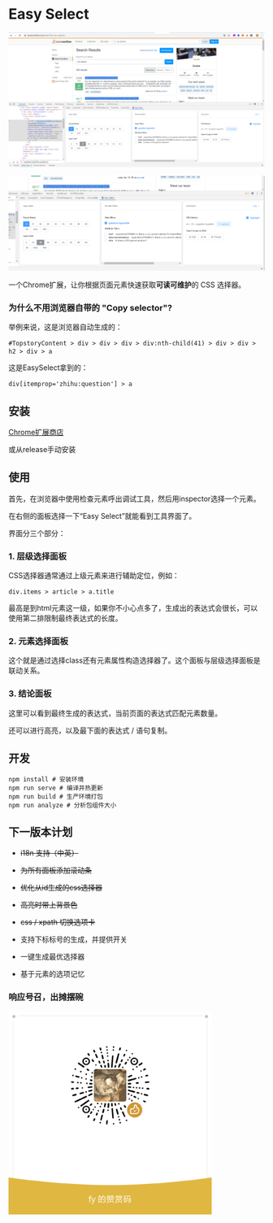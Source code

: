 # Easy Select

![](misc/example.png)

![](misc/example2.png)

一个Chrome扩展，让你根据页面元素快速获取**可读可维护**的 CSS 选择器。

### 为什么不用浏览器自带的 "Copy selector"?

举例来说，这是浏览器自动生成的：

```
#TopstoryContent > div > div > div > div:nth-child(41) > div > div > h2 > div > a
```

这是EasySelect拿到的：

```
div[itemprop='zhihu:question'] > a
```

## 安装

[Chrome扩展商店](https://chrome.google.com/webstore/detail/easy-select/emfpfmjldkffpibmfhdfmjdbkphccaom)

或从release手动安装

## 使用


首先，在浏览器中使用检查元素呼出调试工具，然后用inspector选择一个元素。

在右侧的面板选择一下“Easy Select”就能看到工具界面了。

界面分三个部分：

### 1. 层级选择面板

CSS选择器通常通过上级元素来进行辅助定位，例如：

```
div.items > article > a.title
```

最高是到html元素这一级，如果你不小心点多了，生成出的表达式会很长，可以使用第二排限制最终表达式的长度。


### 2. 元素选择面板

这个就是通过选择class还有元素属性构造选择器了。这个面板与层级选择面板是联动关系。

### 3. 结论面板

这里可以看到最终生成的表达式，当前页面的表达式匹配元素数量。

还可以进行高亮，以及最下面的表达式 / 语句复制。


## 开发
```
npm install # 安装环境
npm run serve # 编译并热更新
npm run build # 生产环境打包
npm run analyze # 分析包组件大小
```

## 下一版本计划

* ~~i18n 支持（中英）~~

* ~~为所有面板添加滚动条~~

* ~~优化从id生成的css选择器~~

* ~~高亮时带上背景色~~

* ~~css / xpath 切换选项卡~~

* 支持下标标号的生成，并提供开关

* 一键生成最优选择器

* 基于元素的选项记忆


### 响应号召，出摊摆碗

![](misc/sponsor.png)
